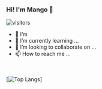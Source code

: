 ### Hi! I'm Mango 👋

![visitors](https://visitor-badge.glitch.me/badge?page_id=UrMango)

- 👀 I’m 
- 🌱 I’m currently learning ...
- 💞️ I’m looking to collaborate on ...
- 📫 How to reach me ...
<br/>

[![Top Langs](https://github-readme-stats.vercel.app/api/top-langs/?username=UrMango&layout=compact)]
